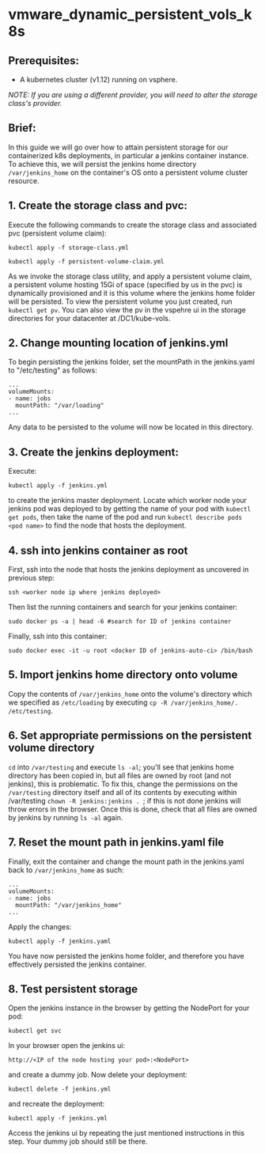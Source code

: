 # vmware_dynamic_persistent_vols_k8s

## Prerequisites:

- A kubernetes cluster (v1.12) running on vsphere.

*NOTE: If you are using a different provider, you will need to alter the storage class's provider.*

## Brief:

In this guide we will go over how to attain persistent storage for our containerized k8s deployments, in particular a jenkins container instance. To achieve this, we will persist the jenkins home directory ```/var/jenkins_home``` on the container's OS onto a persistent volume cluster resource.

## 1. Create the storage class and pvc:

Execute the following commands to create the storage class and associated pvc (persistent volume claim):

```kubectl apply -f storage-class.yml```

```kubectl apply -f persistent-volume-claim.yml```

As we invoke the storage class utility, and apply a persistent volume claim, a persistent volume hosting 15Gi of space (specified by us in the pvc) is dynamically provisioned and it is this volume where the jenkins home folder will be persisted. To view the persistent volume you just created, run ```kubectl get pv```. You can also view the pv in the vspehre ui in the storage directories for your datacenter at /DC1/kube-vols.

## 2. Change mounting location of jenkins.yml

To begin persisting the jenkins folder, set the mountPath in the jenkins.yaml to "/etc/testing" as follows:

	...
	volumeMounts:
 	- name: jobs
	  mountPath: "/var/loading"
	...
  
Any data to be persisted to the volume will now be located in this directory.

## 3. Create the jenkins deployment:

Execute:

```kubectl apply -f jenkins.yml```

to create the jenkins master deployment. Locate which worker node your jenkins pod was deployed to by getting the name of your pod with ```kubectl get pods```, then take the name of the pod and run ```kubectl describe pods <pod name>``` to find the node that hosts the deployment.

## 4. ssh into jenkins container as root

First, ssh into the node that hosts the jenkins deployment as uncovered in previous step:

	ssh <worker node ip where jenkins deployed>

Then list the running containers and search for your jenkins container:

	sudo docker ps -a | head -6 #search for ID of jenkins container
  
Finally, ssh into this container:

	sudo docker exec -it -u root <docker ID of jenkins-auto-ci> /bin/bash
  
## 5. Import jenkins home directory onto volume

Copy the contents of `/var/jenkins_home` onto the volume's directory which we specified as `/etc/loading` by executing `cp -R /var/jenkins_home/. /etc/testing`.

## 6. Set appropriate permissions on the persistent volume directory

`cd` into `/var/testing` and execute `ls -al`; you'll see that jenkins home directory has been copied in, but all files are owned by root (and not jenkins), this is problematic. To fix this, change the permissions on the `/var/testing` directory itself and all of its contents by executing within /var/testing `chown -R jenkins:jenkins . `; if this is not done jenkins will throw errors in the browser. Once this is done, check that all files are owned by jenkins by running `ls -al` again.

## 7. Reset the mount path in jenkins.yaml file

Finally, exit the container and change the mount path in the jenkins.yaml back to `/var/jenkins_home` as such:

	...
	volumeMounts:
 	- name: jobs
	  mountPath: "/var/jenkins_home"
	...

Apply the changes:

	kubectl apply -f jenkins.yaml
	
You have now persisted the jenkins home folder, and therefore you have effectively persisted the jenkins container.

## 8. Test persistent storage

Open the jenkins instance in the browser by getting the NodePort for your pod:

```kubectl get svc```

In your browser open the jenkins ui:

```http://<IP of the node hosting your pod>:<NodePort>```

and create a dummy job. Now delete your deployment:

```kubectl delete -f jenkins.yml```

and recreate the deployment:

```kubectl apply -f jenkins.yml```

Access the jenkins ui by repeating the just mentioned instructions in this step. Your dummy job should still be there.
